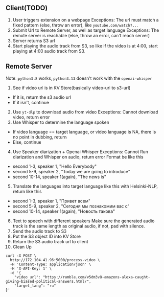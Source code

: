 ## Client(TODO)

1. User triggers extension on a webpage
   Exceptions: The url must match a fixed pattern (else, throw an error), like `youtube.com/watch?...`
2. Submit Url to Remote Server, as well as target language
   Exceptions: The remote server is reachable (else, throw an error, can't reach server)
3. Server returns S3 url
4. Start playing the audio track from S3, so like if the video is at 4:00, start playing at 4:00 audio track from S3.

## Remote Server

Note: `python3.8` works, `python3.13` doesn't work with the `openai-whisper`

1. See if video url is in KV Store(basically video-url to s3-url)

- If it is, return the s3 audio url
- If it isn't, continue

2. Use `yt-dlp` to download audio from video
   Exceptions: Cannot download video, return error
3. Use Whisper to determine the language spoken

- If video language == target language, or video language is NA, there is no point in dubbing, return
- Else, continue

4. Use Speaker diarization + Openai Whisper
   Exceptions: Cannot Run diarization and Whisper on audio, return error
   Format be like this

- second 1-3, speaker 1, "Hello Everybody"
- second 5-9, speaker 2, "Today we are going to introduce"
- second 10-14, speaker 1(again), "The news is"

5. Translate the languages into target language like this with Helsinki-NLP, return like this

- second 1-3, speaker 1, "Привет всем"
- second 5-9, speaker 2, "Сегодня мы познакомим вас с"
- second 10-14, speaker 1(again), "Новость такова"

6. Text to speech with different speakers
   Make sure the generated audio track is the same length as original audio, if not, pad with silence.
7. Send the audio track to S3
8. Put the S3 object ID into KV Store
9. Return the S3 audio track url to client
10. Clean Up



```
curl -X POST \
  http://172.104.41.96:5000/process-video \
  -H 'Content-Type: application/json' \
  -H 'X-API-Key: 1' \
  -d '{
    "video_url": "https://rumble.com/v5dm3v8-amazons-alexa-caught-giving-biased-political-answers.html/",
    "target_lang": "ru"
}'
```